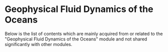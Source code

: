 # Geophysical Fluid Dynamics of the Oceans

Below is the list of contents which are mainly acquired from or related to the "Geophysical Fluid Dynamics of the Oceans" module and not shared significantly with other modules.

```{tableofcontents}
```
